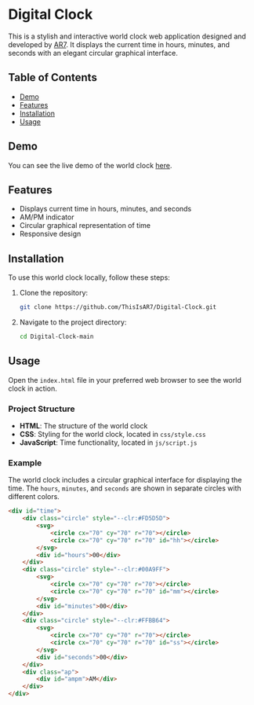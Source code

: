 # Digital Clock

This is a stylish and interactive world clock web application designed and developed by [AR7](https://ar123456.netlify.app). It displays the current time in hours, minutes, and seconds with an elegant circular graphical interface.

## Table of Contents

- [Demo](#demo)
- [Features](#features)
- [Installation](#installation)
- [Usage](#usage)

## Demo

You can see the live demo of the world clock [here](https://digitalclock-ar7.netlify.app).

## Features

- Displays current time in hours, minutes, and seconds
- AM/PM indicator
- Circular graphical representation of time
- Responsive design

## Installation

To use this world clock locally, follow these steps:

1. Clone the repository:
    ```sh
    git clone https://github.com/ThisIsAR7/Digital-Clock.git
    ```
2. Navigate to the project directory:
    ```sh
    cd Digital-Clock-main
    ```

## Usage

Open the `index.html` file in your preferred web browser to see the world clock in action.

### Project Structure

- **HTML**: The structure of the world clock
- **CSS**: Styling for the world clock, located in `css/style.css`
- **JavaScript**: Time functionality, located in `js/script.js`

### Example

The world clock includes a circular graphical interface for displaying the time. The `hours`, `minutes`, and `seconds` are shown in separate circles with different colors.

```html
<div id="time">
    <div class="circle" style="--clr:#FD5D5D">
        <svg>
            <circle cx="70" cy="70" r="70"></circle>
            <circle cx="70" cy="70" r="70" id="hh"></circle>
        </svg>
        <div id="hours">00</div>
    </div>
    <div class="circle" style="--clr:#00A9FF">
        <svg>
            <circle cx="70" cy="70" r="70"></circle>
            <circle cx="70" cy="70" r="70" id="mm"></circle>
        </svg>
        <div id="minutes">00</div>
    </div>
    <div class="circle" style="--clr:#FFBB64">
        <svg>
            <circle cx="70" cy="70" r="70"></circle>
            <circle cx="70" cy="70" r="70" id="ss"></circle>
        </svg>
        <div id="seconds">00</div>
    </div>
    <div class="ap">
        <div id="ampm">AM</div>
    </div>
</div>
